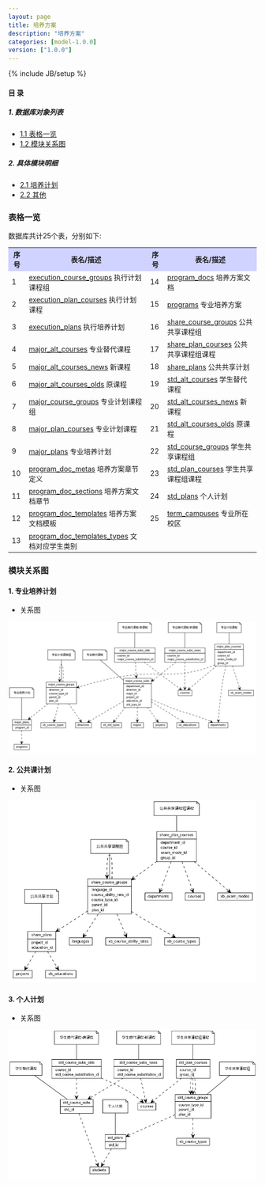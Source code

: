 ```yaml
---
layout: page
title: 培养方案 
description: "培养方案"
categories: [model-1.0.0]
version: ["1.0.0"]
---
```

{% include JB/setup %}

#### 目 录

##### 1. 数据库对象列表
  * [1.1 表格一览](index.html#表格一览)
  * [1.2 模块关系图](index.html#模块关系图)

##### 2. 具体模块明细
* [2.1 培养计划](plan.html)
* [2.2 其他](misc.html)


### 表格一览
数据库共计25个表，分别如下:

<table class="table table-bordered table-striped table-condensed">
  <tr>
    <th style="background-color:#D0D3FF">序号</th>
    <th style="background-color:#D0D3FF">表名/描述</th>
    <th style="background-color:#D0D3FF">序号</th>
    <th style="background-color:#D0D3FF">表名/描述</th>
  </tr>
  <tr>
    <td>1</td>
    <td><a href="misc.html#表格-execution_course_groups-执行计划课程组">execution_course_groups</a> 执行计划课程组</td>
    <td>14</td>
    <td><a href="misc.html#表格-program_docs-培养方案文档">program_docs</a> 培养方案文档</td>
  </tr>
  <tr>
    <td>2</td>
    <td><a href="misc.html#表格-execution_plan_courses-执行计划课程">execution_plan_courses</a> 执行计划课程</td>
    <td>15</td>
    <td><a href="misc.html#表格-programs-专业培养方案">programs</a> 专业培养方案</td>
  </tr>
  <tr>
    <td>3</td>
    <td><a href="misc.html#表格-execution_plans-执行培养计划">execution_plans</a> 执行培养计划</td>
    <td>16</td>
    <td><a href="plan.html#表格-share_course_groups-公共共享课程组">share_course_groups</a> 公共共享课程组</td>
  </tr>
  <tr>
    <td>4</td>
    <td><a href="plan.html#表格-major_alt_courses-专业替代课程">major_alt_courses</a> 专业替代课程</td>
    <td>17</td>
    <td><a href="plan.html#表格-share_plan_courses-公共共享课程组课程">share_plan_courses</a> 公共共享课程组课程</td>
  </tr>
  <tr>
    <td>5</td>
    <td><a href="plan.html#表格-major_alt_courses_news-新课程">major_alt_courses_news</a> 新课程</td>
    <td>18</td>
    <td><a href="plan.html#表格-share_plans-公共共享计划">share_plans</a> 公共共享计划</td>
  </tr>
  <tr>
    <td>6</td>
    <td><a href="plan.html#表格-major_alt_courses_olds-原课程">major_alt_courses_olds</a> 原课程</td>
    <td>19</td>
    <td><a href="plan.html#表格-std_alt_courses-学生替代课程">std_alt_courses</a> 学生替代课程</td>
  </tr>
  <tr>
    <td>7</td>
    <td><a href="plan.html#表格-major_course_groups-专业计划课程组">major_course_groups</a> 专业计划课程组</td>
    <td>20</td>
    <td><a href="plan.html#表格-std_alt_courses_news-新课程">std_alt_courses_news</a> 新课程</td>
  </tr>
  <tr>
    <td>8</td>
    <td><a href="plan.html#表格-major_plan_courses-专业计划课程">major_plan_courses</a> 专业计划课程</td>
    <td>21</td>
    <td><a href="plan.html#表格-std_alt_courses_olds-原课程">std_alt_courses_olds</a> 原课程</td>
  </tr>
  <tr>
    <td>9</td>
    <td><a href="plan.html#表格-major_plans-专业培养计划">major_plans</a> 专业培养计划</td>
    <td>22</td>
    <td><a href="plan.html#表格-std_course_groups-学生共享课程组">std_course_groups</a> 学生共享课程组</td>
  </tr>
  <tr>
    <td>10</td>
    <td><a href="misc.html#表格-program_doc_metas-培养方案章节定义">program_doc_metas</a> 培养方案章节定义</td>
    <td>23</td>
    <td><a href="plan.html#表格-std_plan_courses-学生共享课程组课程">std_plan_courses</a> 学生共享课程组课程</td>
  </tr>
  <tr>
    <td>11</td>
    <td><a href="misc.html#表格-program_doc_sections-培养方案文档章节">program_doc_sections</a> 培养方案文档章节</td>
    <td>24</td>
    <td><a href="plan.html#表格-std_plans-个人计划">std_plans</a> 个人计划</td>
  </tr>
  <tr>
    <td>12</td>
    <td><a href="misc.html#表格-program_doc_templates-培养方案文档模板">program_doc_templates</a> 培养方案文档模板</td>
    <td>25</td>
    <td><a href="misc.html#表格-term_campuses-专业所在校区">term_campuses</a> 专业所在校区</td>
  </tr>
  <tr>
    <td>13</td>
    <td><a href="misc.html#表格-program_doc_templates_types-文档对应学生类别">program_doc_templates_types</a> 文档对应学生类别</td>
    <td></td>
    <td></td>
  </tr>
</table>

### 模块关系图


#### 1. 专业培养计划
  * 关系图

![专业培养计划](images/major.png)


#### 2. 公共课计划
  * 关系图

![公共课计划](images/share.png)


#### 3. 个人计划
  * 关系图

![个人计划](images/std_plan.png)


